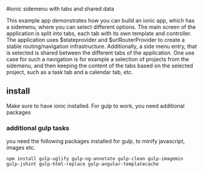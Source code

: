 #ionic sidemenu with tabs and shared data

This example app demonstrates how you can build an ionic app, which has a sidemenu, where you can select different options. The main screen of the application is split into tabs, each tab with its own template and controller.
The application uses $stateprovider and $urlRouterProvider to create a stable routing/navigation infrastructure.
Additionally, a side menu entry, that is selected is shared between the different tabs of the application.
One use case for such a navigation is for example a selection of projects from the sidemenu, and then keeping the content of the tabs based on the selected project, such as a task tab and a calendar tab, etc.

## install

Make sure to have ionic installed.
For gulp to work, you need additional packages

### additional gulp tasks

you need the following packages installed for gulp, to minify javascript, images etc.

```
npm install gulp-uglify gulp-ng-annotate gulp-clean gulp-imagemin gulp-jshint gulp-html-replace gulp-angular-templatecache
```
